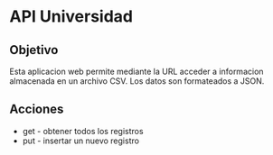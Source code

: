 # API Universidad
## Objetivo
Esta aplicacion web permite mediante la URL acceder a informacion almacenada en un archivo CSV.
Los datos son formateados a JSON.

## Acciones
* get - obtener todos los registros
* put - insertar un nuevo registro